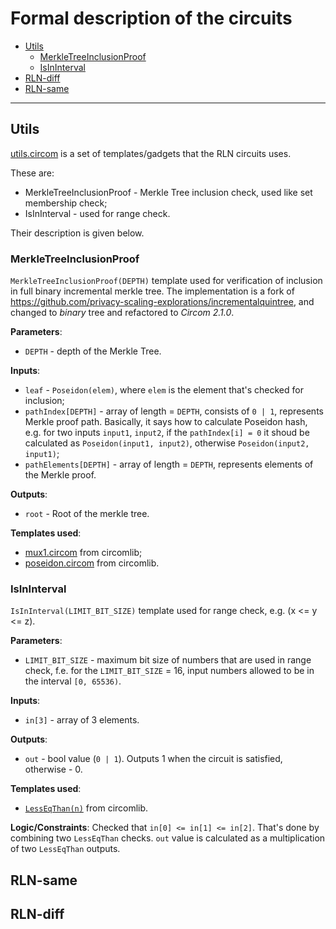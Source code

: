 # Formal description of the circuits

- [Utils](#utils-templates)
    - [MerkleTreeInclusionProof](#merkletreeinclusionproofdepth)
    - [IsInInterval](#isininterval)
- [RLN-diff](#rln-diff-templates)
- [RLN-same](#rln-same-templates)

___

## Utils

[utils.circom](../circuits/utils.circom) is a set of templates/gadgets that the RLN circuits uses.

These are: 
* MerkleTreeInclusionProof - Merkle Tree inclusion check, used like set membership check;
* IsInInterval - used for range check.

Their description is given below.

### MerkleTreeInclusionProof

`MerkleTreeInclusionProof(DEPTH)` template used for verification of inclusion in full binary incremental merkle tree. The implementation is a fork of https://github.com/privacy-scaling-explorations/incrementalquintree, and changed to *binary* tree and refactored to *Circom 2.1.0*.

**Parameters**:
* `DEPTH` - depth of the Merkle Tree.

**Inputs**:
* `leaf` - `Poseidon(elem)`, where `elem` is the element that's checked for inclusion;
* `pathIndex[DEPTH]` - array of length = `DEPTH`, consists of `0 | 1`, represents Merkle proof path. 
Basically, it says how to calculate Poseidon hash, e.g. for two inputs `input1`, `input2`, if the `pathIndex[i] = 0` it shoud be calculated as `Poseidon(input1, input2)`, otherwise `Poseidon(input2, input1)`;
* `pathElements[DEPTH]` - array of length = `DEPTH`, represents elements of the Merkle proof.

**Outputs**:
* `root` - Root of the merkle tree.

**Templates used**:
* [mux1.circom](https://github.com/iden3/circomlib/blob/master/circuits/mux1.circom) from circomlib;
* [poseidon.circom](https://github.com/iden3/circomlib/blob/master/circuits/poseidon.circom) from circomlib.

### IsInInterval

`IsInInterval(LIMIT_BIT_SIZE)` template used for range check, e.g. (x <= y <= z).

**Parameters**:
* `LIMIT_BIT_SIZE` - maximum bit size of numbers that are used in range check, f.e. for the `LIMIT_BIT_SIZE` = 16, input numbers allowed to be in the interval `[0, 65536)`.

**Inputs**:
* `in[3]` - array of 3 elements.

**Outputs**:
* `out` - bool value (`0 | 1`). Outputs 1 when the circuit is satisfied, otherwise - 0.

**Templates used**:
* [`LessEqThan(n)`](https://github.com/iden3/circomlib/blob/master/circuits/comparators.circom#L105) from circomlib.

**Logic/Constraints**:
Checked that `in[0] <= in[1] <= in[2]`. That's done by combining two `LessEqThan` checks. 
`out` value is calculated as a multiplication of two `LessEqThan` outputs.

## RLN-same



## RLN-diff
